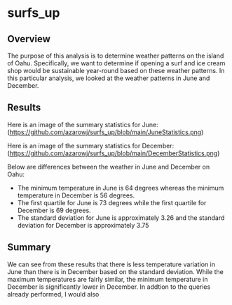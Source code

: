 # surfs_up

## Overview

The purpose of this analysis is to determine weather patterns on the island of Oahu. Specifically, we want to determine if opening a surf and ice cream shop would be sustainable year-round based on these weather patterns. In this particular analysis, we looked at the weather patterns in June and December.


## Results
Here is an image of the summary statistics for June: (https://github.com/azarowj/surfs_up/blob/main/JuneStatistics.png)

Here is an image of the summary statistics for December: (https://github.com/azarowj/surfs_up/blob/main/DecemberStatistics.png)

Below are differences between the weather in June and December on Oahu:
- The minimum temperature in June is 64 degrees whereas the minimum temperature in December is 56 degrees.
- The first quartile for June is 73 degrees while the first quartile for December is 69 degrees.
- The standard deviation for June is approximately 3.26 and the standard deviation for December is approximately 3.75


## Summary
We can see from these results that there is less temperature variation in June than there is in December based on the standard deviation. While the maximum temperatures are fairly similar, the minimum temperature in December is significantly lower in December. In addtion to the queries already performed, I would also
